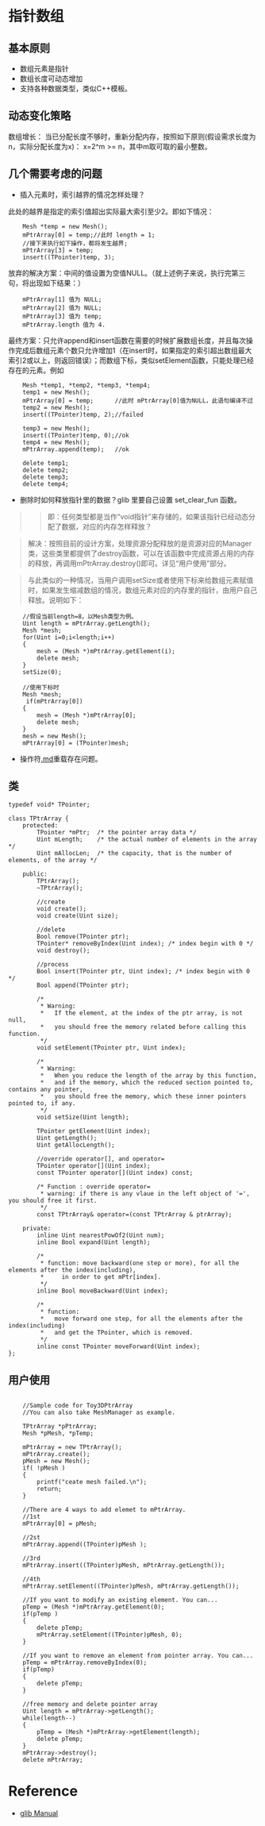 # 指针数组 #



## 基本原则 ##
  * 数组元素是指针
  * 数组长度可动态增加
  * 支持各种数据类型，类似C++模板。


## 动态变化策略 ##
数组增长：
当已分配长度不够时，重新分配内存，按照如下原则(假设需求长度为n，实际分配长度为x)：
x=2^m >= n，其中m取可取的最小整数。


## 几个需要考虑的问题 ##

  * 插入元素时，索引越界的情况怎样处理？

此处的越界是指定的索引值超出实际最大索引至少2。即如下情况：
```
    Mesh *temp = new Mesh();
    mPtrArray[0] = temp;//此时 length = 1;
    //接下来执行如下操作，都将发生越界;
    mPtrArray[3] = temp;
    insert((TPointer)temp, 3);
```
放弃的解决方案：中间的值设置为空值NULL。（就上述例子来说，执行完第三句，将出现如下结果：）
```
    mPtrArray[1] 值为 NULL;
    mPtrArray[2] 值为 NULL;
    mPtrArray[3] 值为 temp;
    mPtrArray.length 值为 4.
```
最终方案：只允许append和insert函数在需要的时候扩展数组长度，并且每次操作完成后数组元素个数只允许增加1（在insert时，如果指定的索引超出数组最大索引2或以上，则返回错误）；而数组下标，类似setElement函数，只能处理已经存在的元素。例如
```
    Mesh *temp1, *temp2, *temp3, *temp4;
    temp1 = new Mesh();
    mPtrArray[0] = temp;      //此时 mPtrArray[0]值为NULL，此语句编译不过
    temp2 = new Mesh();
    insert((TPointer)temp, 2);//failed

    temp3 = new Mesh();
    insert((TPointer)temp, 0);//ok
    temp4 = new Mesh();
    mPtrArray.append(temp);   //ok

    delete temp1;
    delete temp2;
    delete temp3;
    delete temp4;
```

  * 删除时如何释放指针里的数据？glib 里要自己设置 set\_clear\_fun 函数。
> > 即：任何类型都是当作“void指针”来存储的，如果该指针已经动态分配了数据，对应的内存怎样释放？


> 解决：按照目前的设计方案，处理资源分配释放的是资源对应的Manager类，这些类里都提供了destroy函数，可以在该函数中完成资源占用的内存的释放，再调用mPtrArray.destroy()即可。详见“用户使用”部分。

> 与此类似的一种情况，当用户调用setSize或者使用下标来给数组元素赋值时，如果发生缩减数组的情况，数组元素对应的内存里的指针，由用户自己释放。说明如下：
```
    //假设当前length=8，以Mesh类型为例。
    Uint length = mPtrArray.getLength();
    Mesh *mesh;
    for(Uint i=0;i<length;i++)
    {
        mesh = (Mesh *)mPtrArray.getElement(i);
        delete mesh;
    }
    setSize(0);

    //使用下标时
    Mesh *mesh;
     if(mPtrArray[0])
    {
        mesh = (Mesh *)mPtrArray[0];
        delete mesh;
    }
    mesh = new Mesh();
    mPtrArray[0] = (TPointer)mesh;
```

  * 操作符[.md](.md)重载存在问题。

## 类 ##

```
typedef void* TPointer;

class TPtrArray {
    protected: 
        TPointer *mPtr;  /* the pointer array data */
        Uint mLength;    /* the actual number of elements in the array */
        Uint mAllocLen;  /* the capacity, that is the number of elements, of the array */

    public:
        TPtrArray();
        ~TPtrArray();

        //create 
        void create(); 
        void create(Uint size); 
        
        //delete 
        Bool remove(TPointer ptr); 
        TPointer* removeByIndex(Uint index); /* index begin with 0 */
        void destroy(); 
   
        //process 
        Bool insert(TPointer ptr, Uint index); /* index begin with 0 */
        Bool append(TPointer ptr);

        /*
         * Warning:
         *   If the element, at the index of the ptr array, is not null,
         *   you should free the memory related before calling this function.
         */
        void setElement(TPointer ptr, Uint index);

        /*
         * Warning:
         *   When you reduce the length of the array by this function,
         *   and if the memory, which the reduced section pointed to, contains any pointer,
         *   you should free the memory, which these inner pointers pointed to, if any. 
         */
        void setSize(Uint length); 
        
        TPointer getElement(Uint index); 
        Uint getLength(); 
        Uint getAllocLength(); 
        
        //override operator[], and operator= 
        TPointer operator[](Uint index);
        const TPointer operator[](Uint index) const;

        /* Function : override operator= 
         * warning: if there is any vlaue in the left object of '=', you should free it first.
         */
        const TPtrArray& operator=(const TPtrArray & ptrArray);

    private:
        inline Uint nearestPowOf2(Uint num);
        inline Bool expand(Uint length);

        /*
         * function: move backward(one step or more), for all the elements after the index(including),
         *     in order to get mPtr[index].
         */
        inline Bool moveBackward(Uint index);

        /*
         * function:
         *   move forward one step, for all the elements after the index(including)
         *   and get the TPointer, which is removed.
         */
        inline const TPointer moveForward(Uint index);
};

```


## 用户使用 ##

```

    //Sample code for Toy3DPtrArray
    //You can also take MeshManager as example.

    TPtrArray *pPtrArray;
    Mesh *pMesh, *pTemp;

    mPtrArray = new TPtrArray();
    mPtrArray.create();
    pMesh = new Mesh();
    if( !pMesh )
    {
        printf("ceate mesh failed.\n");
        return;
    }

    //There are 4 ways to add elemet to mPtrArray.
    //1st
    mPtrArray[0] = pMesh;

    //2st
    mPtrArray.append((TPointer)pMesh );

    //3rd
    mPtrArray.insert((TPointer)pMesh, mPtrArray.getLength());

    //4th
    mPtrArray.setElement((TPointer)pMesh, mPtrArray.getLength());

    //If you want to modify an existing element. You can...
    pTemp = (Mesh *)mPtrArray.getElement(0);
    if(pTemp )
    {
        delete pTemp;
        mPtrArray.setElement((TPointer)pMesh, 0);
    }

    //If you want to remove an element from pointer array. You can...
    pTemp = mPtrArray.removeByIndex(0);
    if(pTemp)
    {
        delete pTemp;
    }

    //free memory and delete pointer array
    Uint length = mPtrArray->getLength();
    while(length--)
    {
        pTemp = (Mesh *)mPtrArray->getElement(length);
        delete pTemp;
    }
    mPtrArray->destroy();
    delete mPtrArray;

```

# Reference #

  * [glib Manual](http://developer.gnome.org/glib/2.34/)
